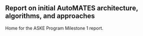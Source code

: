 ## Report on initial AutoMATES architecture, algorithms, and approaches

Home for the ASKE Program Milestone 1 report.